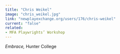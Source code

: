 ```yaml
---
title: "Chris Weikel"
image: "chris_weikel.jpg"
link: "newplayexchange.org/users/176/chris-weikel"
current: "false"
related:
- MFA Playwrights’ Workshop
---
```


*Embrace,* Hunter College

